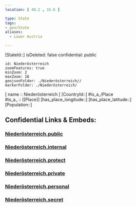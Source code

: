 ```yaml
---
location: [ 48.2 , 15.6 ] 

type: State
tags:
- geo/State
aliases:
  - Lower Austria

---
```



[StateId::] 
isDeleted: false
confidential: public
```leaflet
id: Niederösterreich
zoomFeatures: true 
minZoom: 2 
maxZoom: 18
geojsonFolder: ./Niederösterreich//
markerFolder: ./Niederösterreich/
```

[ name :: Niederösterreich ] 
[CountryId::] 
#is_a_/Place  
#is_a_ :: [[Place]] 
[has_place_longitude::] 
[has_place_latitude::] 
[Population::] 


## Confidential Links & Embeds: 

### [Niederösterreich.public](/_public/\Earth\Continent\Europe\Europe~Central\Austria\Austrias_StatesNiederösterreich.public.md) 

### [Niederösterreich.internal](/_internal/\Earth\Continent\Europe\Europe~Central\Austria\Austrias_StatesNiederösterreich.internal.md) 

### [Niederösterreich.protect](/_protect/\Earth\Continent\Europe\Europe~Central\Austria\Austrias_StatesNiederösterreich.protect.md) 

### [Niederösterreich.private](/_private/\Earth\Continent\Europe\Europe~Central\Austria\Austrias_StatesNiederösterreich.private.md) 

### [Niederösterreich.personal](/_personal/\Earth\Continent\Europe\Europe~Central\Austria\Austrias_StatesNiederösterreich.personal.md) 

### [Niederösterreich.secret](/_secret/\Earth\Continent\Europe\Europe~Central\Austria\Austrias_StatesNiederösterreich.secret.md)

